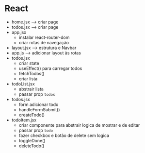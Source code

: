 # React

- home.jsx --> criar page
- todos.jsx --> criar page
- app.jsx
  - instalar react-router-dom
  - criar rotas de navegação
- layout.jsx --> estrutura e Navbar
- app.js --> adicionar layout às rotas
- todos.jsx
  - criar state
  - useEffect() para carregar todos
  - fetchTodos()
  - criar lista
- todoList.jsx
  - abstrair lista
  - passar prop `todos`
- todos.jsx
  - form adicionar todo
  - handleFormSubmit()
  - createTodo()
- todoItem.jsx
  - criar componente para abstrair logica de mostrar e de editar
  - passar prop `todo`
  - fazer checkbox e botão de delete sem logica
  - toggleDone()
  - deleteTodo()








